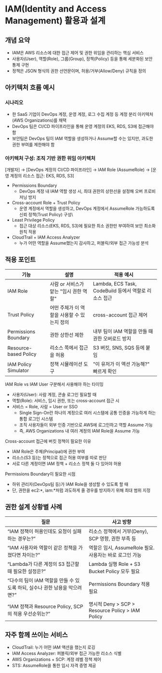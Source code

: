 # IAM(Identity and Access Management) 활용과 설계

## 개념 요약
- IAM은 AWS 리소스에 대한 접근 제어 및 권한 위임을 관리하는 핵심 서비스
- 사용자(User), 역할(Role), 그룹(Group), 정책(Policy) 등을 통해 세분화된 보안 통제 구현
- 정책은 JSON 형식의 권한 선언문이며, 허용/거부(Allow/Deny) 규칙을 정의

## 아키텍처 흐름 예시
### 시나리오
- 한 SaaS 기업이 DevOps 계정, 운영 계정, 로그 수집 계정 등 계정 분리 아키텍처(AWS Organizations)를 채택
- DevOps 팀은 CI/CD 파이프라인을 통해 운영 계정의 EKS, RDS, S3에 접근해야 함
- 보안팀은 DevOps 팀이 IAM 역할을 생성하거나 Assume할 수는 있지만, 과도한 권한 부여를 제한해야 함

### 아키텍처 구성: 조직 기반 권한 위임 아키텍처
[개발자] 
  → [DevOps 계정의 CI/CD 파이프라인]
    → IAM Role (AssumeRole)
      → [운영 계정의 리소스 접근: EKS, RDS, S3]

- Permissions Boundary
    - DevOps 계정 내 IAM 역할 생성 시, 최대 권한의 상한선을 설정해 오버 프로비저닝 방지
- Cross-account Role + Trust Policy
    - 운영 계정에서 역할을 생성하고, DevOps 계정에서 AssumeRole 가능하도록 신뢰 정책(Trust Policy) 구성\
- Least Privilege Policy
    - 접근 대상 리소스(EKS, RDS, S3)에 필요한 최소 권한만 부여하여 보안 최소화 원칙 적용
- CloudTrail + IAM Access Analyzer
    - 누가 어떤 역할을 Assume했는지 감사하고, 퍼블릭/외부 접근 가능성 분석

## 적용 포인트
| 기능                    | 설명                        | 적용 예시                                   |
| --------------------- | ------------------------- | ------------------------------------------ |
| IAM Role              | 사람 or 서비스가 맡는 "임시 권한 역할"  | Lambda, ECS Task, CodeBuild 등에서 역할로 리소스 접근 |
| Trust Policy          | 어떤 주체가 이 역할을 사용할 수 있는지 정의 | cross-account 접근 제어                        |
| Permissions Boundary  | 권한 상한선 제한                 | 내부 팀이 IAM 역할을 만들 때 권한 오버로드 방지              |
| Resource-based Policy | 리소스 쪽에서 접근을 허용            | S3 버킷, SNS, SQS 등에 붙임                      |
| IAM Policy Simulator  | 정책 시뮬레이션 도구               | "이 유저가 이 액션 가능해?" 빠르게 확인                   |

IAM Role vs IAM User 구분해서 사용해야 하는 타이밍
- 사용자(User): 사람 계정, 콘솔 로그인 필요할 때
- 역할(Role): 서비스, 임시 권한, 또는 cross-account 접근 시
- 서비스 = Role, 사람 = User or SSO
    - Single Sign-On란 하나의 계정으로 여러 시스템에 공통 인증을 가능하게 하는 통합 로그인 시스템
    - 조직 사용자들이 외부 인증 기반으로 AWS에 로그인하고 역할 Assume 가능
    - 즉, AWS Organizations 내 여러 계정의 IAM Role을 Assume 가능

Cross-account 접근에 버킷 정책이 필요한 이유
- IAM Role은 주체(Principal)에 권한 부여
- 리소스(S3 등)는 정책으로 접근 허용 여부를 따로 판단
- 서로 다른 계정이면 IAM 정책 + 리소스 정책 둘 다 있어야 허용

Permissions Boundary이 필요한 시점
- 하위 관리자(DevOps팀 등)가 IAM Role을 생성할 수 있도록 할 때
- 단, 권한을 ec2:*, iam:*처럼 과도하게 줄 경우를 방지하기 위해 최대 범위 지정

## 권한 설계 상황별 사례
| 질문                                             | 사고 방향                                         |
| ---------------------------------------------- | --------------------------------------------- |
| “IAM 정책이 허용인데도 요청이 실패하는 경우는?”                  | 리소스 정책에서 거부(Deny), SCP 영향, 권한 부족 등            |
| “IAM 사용자와 역할이 같은 정책을 가졌다면 차이는?”                | 역할은 임시, AssumeRole 필요. 사용자는 바로 로그인 가능         |
| “Lambda가 다른 계정의 S3 접근할 때 필요한 설정은?”             | Lambda 실행 Role + S3 Bucket Policy 모두 필요       |
| “다수의 팀이 IAM 역할을 만들 수 있도록 하되, 실수나 권한 남용을 막으려면?” | Permissions Boundary 적용 필요                    |
| “IAM 정책과 Resource Policy, SCP의 적용 우선순위는?”      | 명시적 Deny > SCP > Resource Policy > IAM Policy |


## 자주 함께 쓰이는 서비스
- CloudTrail: 누가 어떤 IAM 액션을 했는지 로깅
- IAM Access Analyzer: 퍼블릭/외부 접근 가능한 리소스 식별
- AWS Organizations + SCP: 계정 레벨 정책 제어
- STS: AssumeRole을 통한 임시 자격 증명 제공


